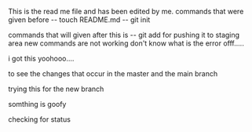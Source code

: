 This is the read me file and has been edited by me. 
commands that were given before 
-- touch README.md
-- git init

commands that will given after this is 
-- git add for pushing it to staging area
new commands are not working don't know what is the error offf.....

i got this yoohooo....

to see the changes that occur in the master and the main branch



trying this for the new branch

somthing is goofy

checking for status

